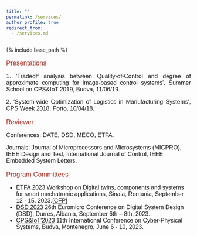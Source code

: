 ```yaml
---
title: ""
permalink: /services/
author_profile: true
redirect_from:
  - /services.md
---
```


{% include base_path %}


<style>
p { margin-bottom: 0px; }
</style>

<font face="helvetica" color="#A93226" size="4">
<p>Presentations</p></font>
<font face="helvetica" size="3">

  <p align="justify">1. 'Tradeoff analysis between Quality-of-Control and degree of approximate computing for image-based control systems', Summer School on CPS&IoT 2019, Budva, 11/06/19.</p>
 
  <p align="justify">2. 'System-wide Optimization of Logistics in Manufacturing Systems', CPS Week 2018, Porto, 10/04/18.</p>

<font face="helvetica" color="#A93226" size="4">
<p>Reviewer</p></font>

  <p> Conferences: DATE, DSD, MECO, ETFA. </p>
  
  <p> Journals: Journal of Microprocessors and Microsystems (MICPRO), IEEE Design and Test, International Journal of Control, IEEE Embedded System Letters. </p>

<font face="helvetica" color="#A93226" size="4">
<p>Program Committees</p></font>
  <ul>
   <li> <a href="https://2023.ieee-etfa.org/" target="_blank">ETFA 2023</a> Workshop on Digital twins, components and systems for smart mechatronic applications, Sinaia, Romania, September 12 - 15, 2023.<a href="https://sajid-mohamed.github.io/files/WS02_IMOCO4E.pdf" target="_blank">[CFP]</a></li>
  
  <li> <a href="https://dsd-seaa2023.com/dsd/" target="_blank">DSD 2023</a> 26th Euromicro Conference on Digital System Design (DSD), Durres, Albania, September 6th – 8th, 2023. </li>
    
  <li> <a href="https://mecoconference.me/cpsiot2023/" target="_blank">CPS&IoT'2023</a> 11th International Conference on Cyber-Physical Systems, Budva, Montenegro, June 6 - 10, 2023. </li>
  </ul>

